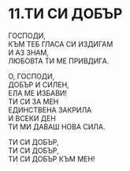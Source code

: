 # 11.ТИ СИ ДОБЪР  
  
ГОСПОДИ,  
КЪМ ТЕБ ГЛАСА СИ ИЗДИГАМ  
И АЗ ЗНАМ,  
ЛЮБОВТА ТИ МЕ ПРИВДИГА.  
  
О, ГОСПОДИ,  
ДОБЪР И СИЛЕН,  
ЕЛА МЕ ИЗБАВИ!  
ТИ СИ ЗА МЕН  
ЕДИНСТВЕНА ЗАКРИЛА  
И ВСЕКИ ДЕН  
ТИ МИ ДАВАШ НОВА СИЛА.  
  
  ТИ СИ ДОБЪР,  
  ТИ СИ ДОБЪР,  
  ТИ СИ ДОБЪР КЪМ МЕН!  
  
